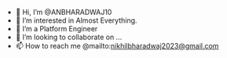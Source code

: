 - 👋 Hi, I’m @ANBHARADWAJ10
- 👀 I’m interested in Almost Everything.
- 🌱 I’m a Platform Engineer
- 💞️ I’m looking to collaborate on ...
- 📫 How to reach me @mailto:nikhilbharadwaj2023@gmail.com

<!---
ANBHARADWAJ10/ANBHARADWAJ10 is a ✨ special ✨ repository because its `README.md` (this file) appears on your GitHub profile.
You can click the Preview link to take a look at your changes.
--->
